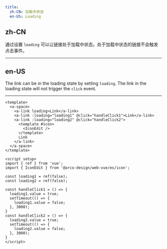 ```yaml
title:
  zh-CN: 加载中状态
  en-US: Loading
```

## zh-CN

通过设置 `loading` 可以让链接处于加载中状态。处于加载中状态的链接不会触发点击事件。

---

## en-US

The link can be in the loading state by setting `loading`. The link in the loading state will not trigger the `click` event.


---

```vue
<template>
  <a-space>
    <a-link loading>Link</a-link>
    <a-link :loading="loading1" @click="handleClick1">Link</a-link>
    <a-link :loading="loading2" @click="handleClick2">
      <template #icon>
        <IconEdit />
      </template>
      Link
    </a-link>
  </a-space>
</template>

<script setup>
import { ref } from 'vue';
import { IconEdit } from '@arco-design/web-vue/es/icon';

const loading1 = ref(false);
const loading2 = ref(false);

const handleClick1 = () => {
  loading1.value = true;
  setTimeout(() => {
    loading1.value = false;
  }, 3000);
}
const handleClick2 = () => {
  loading2.value = true;
  setTimeout(() => {
    loading2.value = false;
  }, 3000);
}
</script>
```
